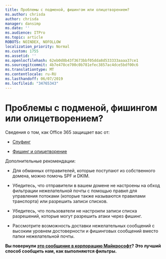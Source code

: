 ```yaml
---
title: Проблемы с подменой, фишингом или олицетворением?
ms.author: chrisda
author: chrisda
manager: dansimp
ms.date: ''
ms.audience: ITPro
ms.topic: article
ROBOTS: NOINDEX, NOFOLLOW
localization_priority: Normal
ms.custom: 1755
ms.assetid: ''
ms.openlocfilehash: 62eb0d8b43f3673bbf05dda8d533333aaaa37ce1
ms.sourcegitcommit: 4b7e478ce700c0b781efec3857ac4dce5bdf00c6
ms.translationtype: MT
ms.contentlocale: ru-RU
ms.lasthandoff: 06/07/2019
ms.locfileid: "34765343"
---
```

# <a name="issues-with-spoofing-phishing-or-impersonation"></a>Проблемы с подменой, фишингом или олицетворением?

Сведения о том, как Office 365 защищает вас от:

- [Спуфинг](https://docs.microsoft.com/office365/securitycompliance/anti-spoofing-protection)

- [Фишинг и олицетворение](https://docs.microsoft.com/office365/securitycompliance/atp-anti-phishing)

Дополнительные рекомендации:

- Для обманных отправителей, которые поступают из собственного домена, можно помочь SPF и DKIM.

- Убедитесь, что отправители в вашем домене не настроены на обход фильтрации нежелательной почты с помощью правил для управления потоками (которые также называются правилами транспорта) или разрешить записи списков.

- Убедитесь, что пользователи не настроили записи списка разрешений, которые могут разрешить атаки через фишинг.

- Рассмотрите возможность доставки нежелательных сообщений с высоким уровнем достоверности и фишинговых сообщений вместо папки нежелательной почты.

**Вы повернули [это сообщение в корпорацию Майкрософт](https://support.office.com/article/b5caa9f1-cdf3-4443-af8c-ff724ea719d2)? Это лучший способ сообщить нам, как выполняются фильтры.**
